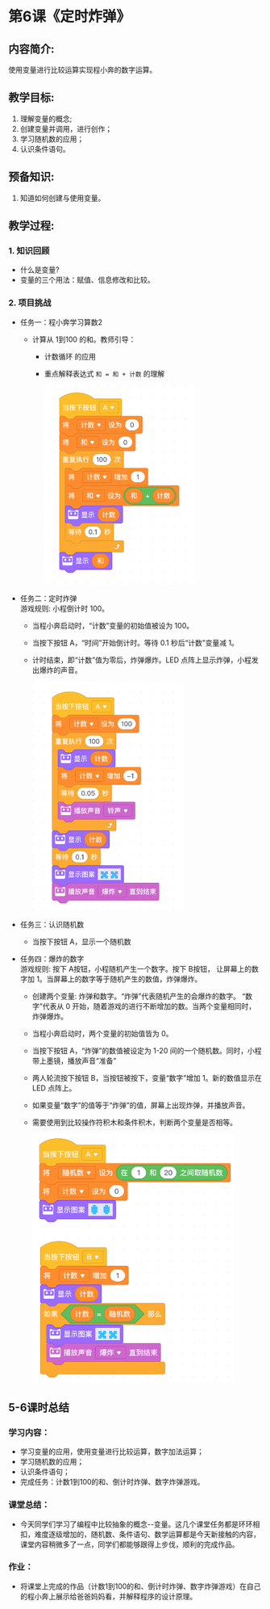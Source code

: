 <!-- # 机器人编程入门学习 -->
<style>
  .width150 {
      width: 150px;
  }
  .width300 {
      width: 300px;
  }
  .width400 {
      width: 400px;
  }  
  .width600 {
      width: 600px;
  }
</style>

# 第6课《定时炸弹》

## 内容简介:
使用变量进行比较运算实现程小奔的数字运算。

## 教学目标:
1. 理解变量的概念; 
2. 创建变量并调用，进行创作；
3. 学习随机数的应用；
4. 认识条件语句。

## 预备知识:
1. 知道如何创建与使用变量。


## 教学过程:

### 1. 知识回顾
- 什么是变量?
- 变量的三个用法：赋值、信息修改和比较。


### 2. 项目挑战

- 任务一：程小奔学习算数2
  - 计算从 1到100 的和。教师引导：
    - 计数循环 的应用
    - 重点解释表达式 `和 = 和 + 计数` 的理解

      <img src="./images/6-1.png" class="width300" />

- 任务二：定时炸弹  
  游戏规则: 小程倒计时 100。
  - 当程小奔启动时，“计数”变量的初始值被设为 100。  
  - 当按下按钮 A，“时间”开始倒计时。等待 0.1 秒后“计数”变量减 1。  
  - 计时结束，即“计数”值为零后，炸弹爆炸。LED 点阵上显示炸弹，小程发出爆炸的声音。
    
    <img src="./images/6-2.png" class="width300" />

- 任务三：认识随机数  
  - 当按下按钮 A，显示一个随机数

- 任务四：爆炸的数字  
游戏规则: 按下 A按钮，小程随机产生一个数字。按下 B按钮， 让屏幕上的数字加 1。当屏幕上的数字等于随机产生的数值，炸弹爆炸。

  - 创建两个变量: 炸弹和数字。“炸弹”代表随机产生的会爆炸的数字。 “数字”代表从 0 开始，随着游戏的进行不断增加的数。当两个变量相同时，炸弹爆炸。  
  - 当程小奔启动时，两个变量的初始值皆为 0。  
  - 当按下按钮 A，“炸弹”的数值被设定为 1-20 间的一个随机数。同时，小程带上墨镜，播放声音“准备” 
  - 两人轮流按下按钮 B，当按钮被按下，变量“数字”增加 1。新的数值显示在 LED 点阵上。
  - 如果变量“数字”的值等于“炸弹”的值，屏幕上出现炸弹，并播放声音。
  - 需要使用到比较操作符积木和条件积木，判断两个变量是否相等。  

    <img src="./images/6-3.png" class="width400" />


## 5-6课时总结

### 学习内容：
* 学习变量的应用，使用变量进行比较运算，数字加法运算；
* 学习随机数的应用；
* 认识条件语句；
* 完成任务：计数1到100的和、倒计时炸弹、数字炸弹游戏。

### 课堂总结：
* 今天同学们学习了编程中比较抽象的概念--变量。这几个课堂任务都是环环相扣，难度逐级增加的，随机数、条件语句、数学运算都是今天新接触的内容，课堂内容稍微多了一点，同学们都能够跟得上步伐，顺利的完成作品。

### 作业：
* 将课堂上完成的作品（计数1到100的和、倒计时炸弹、数字炸弹游戏）在自己的程小奔上展示给爸爸妈妈看，并解释程序的设计原理。
